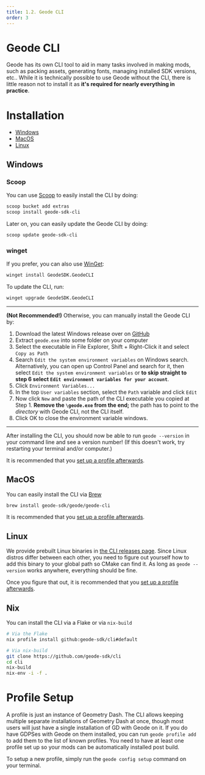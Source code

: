 ```yaml
---
title: 1.2. Geode CLI
order: 3
---
```


# Geode CLI

Geode has its own CLI tool to aid in many tasks involved in making mods, such as packing assets, generating fonts, managing installed SDK versions, etc.. While it is technically possible to use Geode without the CLI, there is little reason not to install it as **it's required for nearly everything in practice**.

# Installation

* [Windows](#windows)
* [MacOS](#macos)
* [Linux](#linux)

## Windows

### Scoop

You can use [Scoop](https://scoop.sh/) to easily install the CLI by doing:
```bash
scoop bucket add extras
scoop install geode-sdk-cli
```
Later on, you can easily update the Geode CLI by doing:
```bash
scoop update geode-sdk-cli
```

### winget

If you prefer, you can also use [WinGet](https://learn.microsoft.com/en-us/windows/package-manager/winget/):
```bash
winget install GeodeSDK.GeodeCLI
```
To update the CLI, run:
```bash
winget upgrade GeodeSDK.GeodeCLI
```

---

**(Not Recommended!)** Otherwise, you can manually install the Geode CLI by:
1. Download the latest Windows release over on [GitHub](https://github.com/geode-sdk/cli/releases/latest)
1. Extract `geode.exe` into some folder on your computer
1. Select the executable in File Explorer, Shift + Right-Click it and select `Copy as Path`
1. Search `Edit the system environment variables` on Windows search. Alternatively, you can open up Control Panel and search for it, then select `Edit the system environment variables` or **to skip straight to step 6 select `Edit environment variables for your account`**.
1. Click `Environment Variables...`
1. In the top `User variables` section, select the `Path` variable and click `Edit`
1. Now click `New` and paste the path of the CLI executable you copied at Step 1. **Remove the `\geode.exe` from the end;** the path has to point to the _directory_ with Geode CLI, not the CLI itself.
1. Click OK to close the environment variable windows.

---

After installing the CLI, you should now be able to run `geode --version` in your command line and see a version number! (If this doesn't work, try restarting your terminal and/or computer.)

It is recommended that you [set up a profile afterwards](#profile-setup).

## MacOS

You can easily install the CLI via [Brew](https://brew.sh)
```bash
brew install geode-sdk/geode/geode-cli
```

It is recommended that you [set up a profile afterwards](#profile-setup).

## Linux

We provide prebuilt Linux binaries in [the CLI releases page]((https://github.com/geode-sdk/cli/releases/latest)). Since Linux distros differ between each other, you need to figure out yourself how to add this binary to your global path so CMake can find it. As long as `geode --version` works anywhere, everything should be fine.

Once you figure that out, it is recommended that you [set up a profile afterwards](#profile-setup).

## Nix

You can install the CLI via a Flake or via `nix-build`
```bash
# Via the Flake
nix profile install github:geode-sdk/cli#default

# Via nix-build
git clone https://github.com/geode-sdk/cli
cd cli
nix-build
nix-env -i -f .
```

# Profile Setup

A profile is just an instance of Geometry Dash. The CLI allows keeping multiple separate installations of Geometry Dash at once, though most users will just have a single installation of GD with Geode on it. If you do have GDPSes with Geode on them installed, you can run `geode profile add` to add them to the list of known profiles. You need to have at least one profile set up so your mods can be automatically installed post build.

To setup a new profile, simply run the `geode config setup` command on your terminal.
